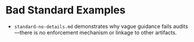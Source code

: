 # Bad Standard Examples

- `standard-no-details.md` demonstrates why vague guidance fails audits—there
  is no enforcement mechanism or linkage to other artifacts.
